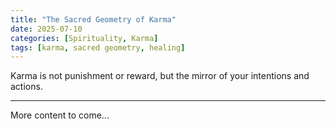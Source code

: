 ```yaml
---
title: "The Sacred Geometry of Karma"
date: 2025-07-10
categories: [Spirituality, Karma]
tags: [karma, sacred geometry, healing]
---
```


Karma is not punishment or reward, but the mirror of your intentions and actions.

---

More content to come...
